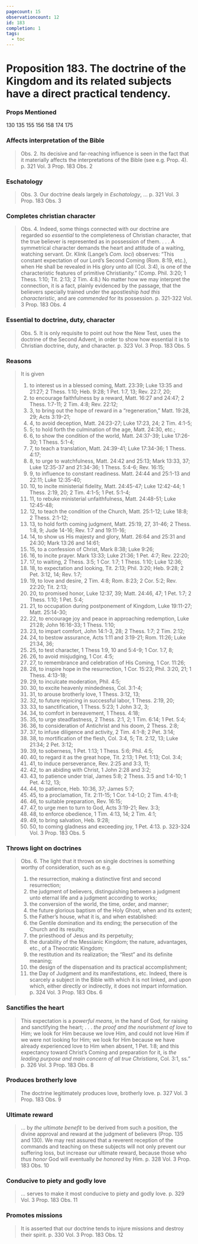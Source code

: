 ```yaml
---
pagecount: 15
observationcount: 12
id: 183
completion: 1
tags:
  - toc
---
```

# Proposition 183. The doctrine of the Kingdom and its related subjects have a direct practical tendency.

### Props Mentioned
130 135 155 156 158 174 175
### Affects interpretation of the Bible
>Obs. 2. Its decisive and far-reaching influence is seen in the fact that it materially affects the interpretations of the Bible (see e.g. Prop. 4).
>p. 321 Vol. 3 Prop. 183 Obs. 2
### Eschatology
>Obs. 3. Our doctrine deals largely in *Eschatology*, ...
>p. 321 Vol. 3 Prop. 183 Obs. 3
### Completes christian character
>Obs. 4. Indeed, some things connected with our doctrine are regarded so *essential* to the completeness of Christian character, that the true believer is represented as in possession of them.
>. . .
>A symmetrical character demands the heart and attitude of a waiting, watching servant. Dr. Klink (Lange’s *Com. loci*) observes: “This constant expectation of our Lord’s Second Coming (Rom. 8:19, etc.), when He shall be revealed in His glory unto all (Col. 3:4), is one of the characteristic features of primitive Christianity.” (Comp. Phil. 3:20; 1 Thess. 1:10; Tit. 2:13; 2 Tim. 4:8.) No matter how we may interpret the connection, it is a fact, plainly evidenced by the passage, that the believers specially trained under the apostleship *had this characteristic*, and are *commended* for its possession.
>p. 321-322 Vol. 3 Prop. 183 Obs. 4
### Essential to doctrine, duty, character
>Obs. 5. It is only requisite to point out how the New Test, uses the doctrine of the Second Advent, in order to show how essential it is to Christian doctrine, duty, and character.
>p. 323 Vol. 3 Prop. 183 Obs. 5
### Reasons
>It is given 
>1. to interest us in a blessed coming, Matt. 23:39; Luke 13:35 and 21:27; 2 Thess. 1:10; Heb. 9:28; 1 Pet. 1:7, 13; Rev. 22:7, 20; 
>2. to encourage faithfulness by a reward, Matt. 16:27 and 24:47; 2 Thess. 1:7-11; 2 Tim. 4:8; Rev. 22:12; 
>3. 3, to bring out the hope of reward in a “regeneration,” Matt. 19:28, 29; Acts 3:19-21; 
>4. 4, to avoid deception, Matt. 24:23-27; Luke 17:23, 24; 2 Tim. 4:1-5; 
>5. 5; to hold forth the culmination of the age, Matt. 24:30, etc.; 
>6. 6, to show the condition of the world, Matt. 24:37-39; Luke 17:26-30; 1 Thess. 5:1-4; 
>7. 7, to teach a translation, Matt. 24:39-41; Luke 17:34-36; 1 Thess. 4:17; 
>8. 8, to urge to watchfulness, Matt. 24:42 and 25:13; Mark 13:33, 37; Luke 12:35-37 and 21:34-36; 1 Thess. 5:4-6; Rev. 16:15; 
>9. 9, to influence to constant readiness. Matt. 24:44 and 25:1-13 and 22:11; Luke 12:35-40; 
>10. 10, to incite ministerial fidelity, Matt. 24:45-47; Luke 12:42-44; 1 Thess. 2:19, 20; 2 Tim. 4:1-5; 1 Pet. 5:1-4; 
>11. 11, to rebuke ministerial unfaithfulness, Matt. 24:48-51; Luke 12:45-48; 
>12. 12, to teach the condition of the Church, Matt. 25:1-12; Luke 18:8; 2 Thess. 2:1-12; 
>13. 13, to hold forth coming judgment, Matt. 25:19, 27, 31-46; 2 Thess. 1:8, 9; Jude 14-16; Rev. 1:7 and 19:11-16; 
>14. 14, to show us His majesty and glory, Matt. 26:64 and 25:31 and 24:30; Mark 13:26 and 14:61; 
>15. 15, to a confession of Christ, Mark 8:38; Luke 9:26; 
>16. 16, to incite prayer. Mark 13:33; Luke 21:36; 1 Pet. 4:7; Rev. 22:20; 
>17. 17, to waiting, 2 Thess. 3:5; 1 Cor. 1:7; 1 Thess. 1:10; Luke 12:36; 
>18. 18, to expectation and looking, Tit. 2:13; Phil. 3:20; Heb. 9:28; 2 Pet. 3:12, 14; Rev. 1:7; 
>19. 19, to love and desire, 2 Tim. 4:8; Rom. 8:23; 2 Cor. 5:2; Rev. 22:20; Tit. 2:13; 
>20. 20, to promised honor, Luke 12:37, 39; Matt. 24:46, 47; 1 Pet. 1:7; 2 Thess. 1:10; 1 Pet. 5:4; 
>21. 21, to occupation during postponement of Kingdom, Luke 19:11-27; Matt. 25:14-30; 
>22. 22, to encourage joy and peace in approaching redemption, Luke 21:28; John 16:16-33; 1 Thess. 1:10; 
>23. 23, to impart comfort, John 14:1-3, 28; 2 Thess. 1:7; 2 Tim. 2:12; 
>24. 24, to bestow assurance, Acts 1:11 and 3:19-21; Rom. 11:26; Luke 21:34, 36; 
>25. 25, to test character, 1 Thess 1:9, 10 and 5:4-9; 1 Cor. 1:7, 8; 
>26. 26, to avoid misjudging, 1 Cor. 4:5; 
>27. 27, to remembrance and celebration of His Coming, 1 Cor. 11:26; 
>28. 28, to inspire hope in the resurrection, 1 Cor. 15:23; Phil. 3:20, 21; 1 Thess. 4:13-18; 
>29. 29, to inculcate moderation, Phil. 4:5; 
>30. 30, to excite heavenly mindedness, Col. 3:1-4; 
>31. 31, to arouse brotherly love, 1 Thess. 3:12, 13; 
>32. 32, to future rejoicing in successful labor, 1 Thess. 2:19, 20; 
>33. 33, to sanctification, 1 Thess. 5:23; 1 John 3:2, 3; 
>34. 34, to comfort in bereavement, 1 Thess. 4:18; 
>35. 35, to urge steadfastness, 2 Thess. 2:1, 2; 1 Tim. 6:14; 1 Pet. 5:4; 
>36. 36, to consideration of Antichrist and his doom, 2 Thess. 2:8; 
>37. 37, to infuse diligence and activity, 2 Tim. 4:1-8; 2 Pet. 3:14; 
>38. 38, to mortification of the flesh, Col. 3:4, 5; Tit. 2:12, 13; Luke 21:34; 2 Pet. 3:12; 
>39. 39, to soberness, 1 Pet. 1:13; 1 Thess. 5:6; Phil. 4:5; 
>40. 40, to regard it as the great hope, Tit. 2:13; 1 Pet. 1:13; Col. 3:4; 
>41. 41, to induce perseverance, Rev. 2:25 and 3:3, 11; 
>42. 42, to an abiding with Christ, 1 John 2:28 and 3:2; 
>43. 43, to patience under trial, James 5:8; 2 Thess. 3:5 and 1:4-10; 1 Pet. 4:12, 13; 
>44. 44, to patience, Heb. 10:36, 37; James 5:7; 
>45. 45, to a proclamation, Tit. 2:11-15; 1 Cor. 1:4-1.O; 2 Tim. 4:1-8; 
>46. 46, to suitable preparation, Rev. 16:15; 
>47. 47, to urge men to turn to God, Acts 3:19-21; Rev. 3:3; 
>48. 48, to enforce obedience, 1 Tim. 4:13, 14; 2 Tim. 4:1; 
>49. 49, to bring salvation, Heb. 9:28; 
>50. 50, to coming gladness and exceeding joy, 1 Pet. 4:13.
>p. 323-324 Vol. 3 Prop. 183 Obs. 5
### Throws light on doctrines
>Obs. 6. The light that it throws on single doctrines is something worthy of consideration, such as e.g. 
>1. the resurrection, making a distinctive first and second resurrection; 
>2. the judgment of believers, distinguishing between a judgment unto eternal life and a judgment according to works; 
>3. the conversion of the world, the time, order, and manner; 
>4. the future glorious baptism of the Holy Ghost, when and its extent; 
>5. the Father’s house, what it is, and when established: 
>6. the Gentile domination and its ending; the persecution of the Church and its results; 
>7. the priesthood of Jesus and its perpetuity; 
>8. the durability of the Messianic Kingdom; the nature, advantages, etc., of a Theocratic Kingdom; 
>9. the restitution and its realization; the “Rest” and its definite meaning; 
>10. the design of the dispensation and its practical accomplishment; 
>11. the Day of Judgment and its manifestations, etc. 
>Indeed, there is scarcely a subject in the Bible with which it is not linked, and upon which, either directly or indirectly, it does not impart information.
>p. 324 Vol. 3 Prop. 183 Obs. 6
### Sanctifies the heart
>This expectation is a *powerful means*, in the hand of God, for raising and sanctifying the heart; 
>. . . *the proof and the nourishment of love* to Him; we look for Him because we love Him, and could not love Him if we were not looking for Him; we look for Him because we have already experienced love to Him when absent, 1 Pet. 1:8; and this expectancy toward Christ’s Coming and preparation for it, is *the leading purpose and main concern of all true Christians*, Col. 3:1, ss.”
>p. 326 Vol. 3 Prop. 183 Obs. 8
### Produces brotherly love
>The doctrine legitimately produces love, brotherly love.
>p. 327 Vol. 3 Prop. 183 Obs. 9
### Ultimate reward
>... by *the ultimate benefit* to be derived from such a position, the divine approval and reward at the judgment of believers (Prop. 135 and 130). We may rest assured that a reverent reception of the commands and teaching on these subjects will not only prevent our suffering loss, but increase our ultimate reward, because those who *thus honor* God will eventually *be honored* by Him.
>p. 328 Vol. 3 Prop. 183 Obs. 10
### Conducive to piety and godly love
>... serves to make it most conducive to piety and godly love.
>p. 329 Vol. 3 Prop. 183 Obs. 11
### Promotes missions
>It is asserted that our doctrine tends to injure missions and destroy their spirit.
>p. 330 Vol. 3 Prop. 183 Obs. 12








